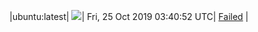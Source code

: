 |ubuntu:latest| ![](https://neilpang.github.io/acmetest/status/ubuntu-latest.svg?1571974852)| Fri, 25 Oct 2019 03:40:52 UTC| [Failed](https://github.com/Neilpang/acmetest/blob/master/logs/ubuntu-latest.out) |
